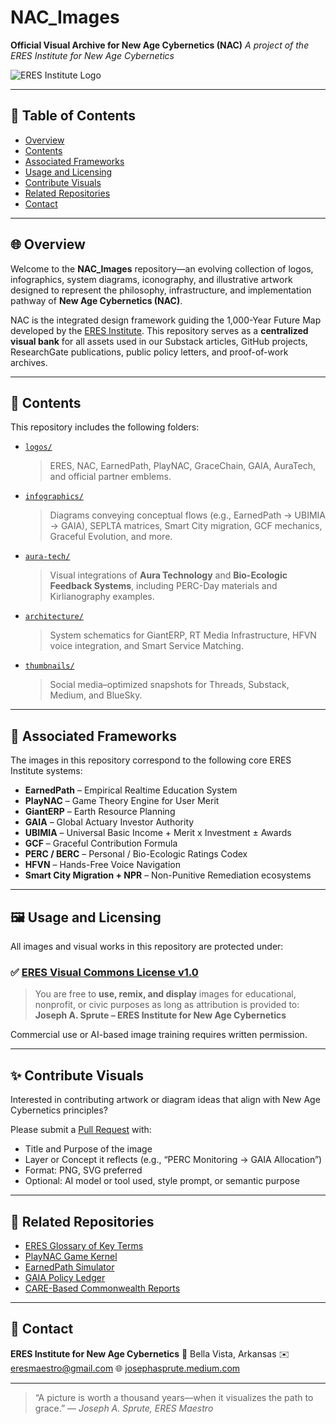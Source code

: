 # NAC\_Images

**Official Visual Archive for New Age Cybernetics (NAC)**
*A project of the ERES Institute for New Age Cybernetics*

![ERES Institute Logo](https://github.com/ERES-Institute-for-New-Age-Cybernetics/NAC_Images/blob/main/logos/ERES_Logo.png)

---

## 📖 Table of Contents

* [Overview](#-overview)
* [Contents](#-contents)
* [Associated Frameworks](#-associated-frameworks)
* [Usage and Licensing](#-usage-and-licensing)
* [Contribute Visuals](#-contribute-visuals)
* [Related Repositories](#-related-repositories)
* [Contact](#-contact)

---

## 🌐 Overview

Welcome to the **NAC\_Images** repository—an evolving collection of logos, infographics, system diagrams, iconography, and illustrative artwork designed to represent the philosophy, infrastructure, and implementation pathway of **New Age Cybernetics (NAC)**.

NAC is the integrated design framework guiding the 1,000-Year Future Map developed by the [ERES Institute](https://github.com/ERES-Institute-for-New-Age-Cybernetics). This repository serves as a **centralized visual bank** for all assets used in our Substack articles, GitHub projects, ResearchGate publications, public policy letters, and proof-of-work archives.

---

## 🧬 Contents

This repository includes the following folders:

* [`logos/`](./logos)

  > ERES, NAC, EarnedPath, PlayNAC, GraceChain, GAIA, AuraTech, and official partner emblems.

* [`infographics/`](./infographics)

  > Diagrams conveying conceptual flows (e.g., EarnedPath → UBIMIA → GAIA), SEPLTA matrices, Smart City migration, GCF mechanics, Graceful Evolution, and more.

* [`aura-tech/`](./aura-tech)

  > Visual integrations of **Aura Technology** and **Bio-Ecologic Feedback Systems**, including PERC-Day materials and Kirlianography examples.

* [`architecture/`](./architecture)

  > System schematics for GiantERP, RT Media Infrastructure, HFVN voice integration, and Smart Service Matching.

* [`thumbnails/`](./thumbnails)

  > Social media–optimized snapshots for Threads, Substack, Medium, and BlueSky.

---

## 🧠 Associated Frameworks

The images in this repository correspond to the following core ERES Institute systems:

* **EarnedPath** – Empirical Realtime Education System
* **PlayNAC** – Game Theory Engine for User Merit
* **GiantERP** – Earth Resource Planning
* **GAIA** – Global Actuary Investor Authority
* **UBIMIA** – Universal Basic Income + Merit x Investment ± Awards
* **GCF** – Graceful Contribution Formula
* **PERC / BERC** – Personal / Bio-Ecologic Ratings Codex
* **HFVN** – Hands-Free Voice Navigation
* **Smart City Migration + NPR** – Non-Punitive Remediation ecosystems

---

## 🖼 Usage and Licensing

All images and visual works in this repository are protected under:

### ✅ [ERES Visual Commons License v1.0](https://github.com/ERES-Institute-for-New-Age-Cybernetics/LICENSES/blob/main/ERES_Visual_Commons_License_v1.0.md)

> You are free to **use, remix, and display** images for educational, nonprofit, or civic purposes as long as attribution is provided to:
> **Joseph A. Sprute – ERES Institute for New Age Cybernetics**

Commercial use or AI-based image training requires written permission.

---

## ✨ Contribute Visuals

Interested in contributing artwork or diagram ideas that align with New Age Cybernetics principles?

Please submit a [Pull Request](https://github.com/ERES-Institute-for-New-Age-Cybernetics/NAC_Images/pulls) with:

* Title and Purpose of the image
* Layer or Concept it reflects (e.g., “PERC Monitoring → GAIA Allocation”)
* Format: PNG, SVG preferred
* Optional: AI model or tool used, style prompt, or semantic purpose

---

## 🧭 Related Repositories

* [ERES Glossary of Key Terms](https://github.com/ERES-Institute-for-New-Age-Cybernetics/ERES_Glossary)
* [PlayNAC Game Kernel](https://github.com/ERES-Institute-for-New-Age-Cybernetics/PlayNAC-KERNEL)
* [EarnedPath Simulator](https://github.com/ERES-Institute-for-New-Age-Cybernetics/EarnedPath)
* [GAIA Policy Ledger](https://github.com/ERES-Institute-for-New-Age-Cybernetics/GAIA_Policy_Ledger)
* [CARE-Based Commonwealth Reports](https://github.com/ERES-Institute-for-New-Age-Cybernetics/CARE-Transition)

---

## 🧭 Contact

**ERES Institute for New Age Cybernetics**
📍 Bella Vista, Arkansas
✉️ [eresmaestro@gmail.com](mailto:eresmaestro@gmail.com)
🌐 [josephasprute.medium.com](https://josephasprute.medium.com)

---

> “A picture is worth a thousand years—when it visualizes the path to grace.”
> — *Joseph A. Sprute, ERES Maestro*
